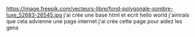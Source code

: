 https://image.freepik.com/vecteurs-libre/fond-polygonale-sombre-luxe_52683-26545.jpg
j'ai crée une base html et ecrit hello world
j'aimrais que cela advienne une page internet
j'ai crée cette page pour aidez les gens
